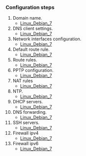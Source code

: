 ### Configuration steps

1. Domain name.
   * [Linux_Debian_7]()
2. DNS client settings.
   * [Linux_Debian_7]()
3. Network interfaces configuration.
   * [Linux_Debian_7]()
4. Default route rule.
   * [Linux_Debian_7]()
5. Route rules.
   * [Linux_Debian_7]()
6. PPTP configuration.
   * [Linux_Debian_7]()
7. NAT rules
   * [Linux_Debian_7]()
8. NTP.
   * [Linux_Debian_7]()
9. DHCP servers.
   * [Linux_Debian_7]()
10. DNS forwarding.
    * [Linux_Debian_7]()
11. SSH servers.
    * [Linux_Debian_7]()
12. Firewall ipv4
    * [Linux_Debian_7]()
14. Firewall ipv6
    * [Linux_Debian_7]()
